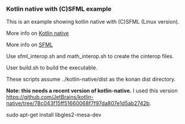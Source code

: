 ### Kotlin native with (C)SFML example

This is an example showing kotlin native with (C)SFML (Linux version).

More info on [Kotlin native](https://github.com/JetBrains/kotlin-native)

More info on [SFML](https://www.sfml-dev.org/)

Use sfml_interop.sh and math_interop.sh to create the cinterop files.

User build.sh to build the executable.

These scripts assume ../kotlin-native/dist as the konan dist directory.

**Note: this needs a recent version of kotlin-native.** I used this version https://github.com/JetBrains/kotlin-native/tree/78c043f15ff51660068f7f97da807e1d5ab2742b.

sudo apt-get install libgles2-mesa-dev